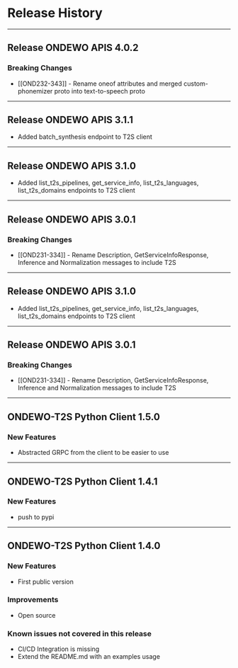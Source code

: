 # Release History

*****************
## Release ONDEWO APIS 4.0.2
### Breaking Changes
* [[OND232-343]] -
Rename oneof attributes and merged custom-phonemizer proto into text-to-speech proto

*****************
## Release ONDEWO APIS 3.1.1
* Added batch_synthesis endpoint to T2S client

*****************
## Release ONDEWO APIS 3.1.0
* Added list_t2s_pipelines, get_service_info, list_t2s_languages, list_t2s_domains endpoints to T2S client

*****************
## Release ONDEWO APIS 3.0.1

### Breaking Changes
* [[OND231-334]] -
Rename Description, GetServiceInfoResponse, Inference and Normalization messages to include T2S

*****************
## Release ONDEWO APIS 3.1.0
* Added list_t2s_pipelines, get_service_info, list_t2s_languages, list_t2s_domains endpoints to T2S client

*****************
## Release ONDEWO APIS 3.0.1

### Breaking Changes
* [[OND231-334]] -
Rename Description, GetServiceInfoResponse, Inference and Normalization messages to include T2S

*****************

## ONDEWO-T2S Python Client 1.5.0

### New Features
 * Abstracted GRPC from the client to be easier to use

*****************
## ONDEWO-T2S Python Client 1.4.1

### New Features
 * push to pypi

*****************

## ONDEWO-T2S Python Client 1.4.0

### New Features
 * First public version

### Improvements
 * Open source

### Known issues not covered in this release
 * CI/CD Integration is missing
 * Extend the README.md with an examples usage


